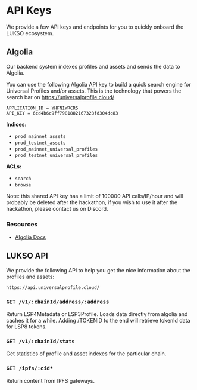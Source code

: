 # API Keys

We provide a few API keys and endpoints for you to quickly onboard the LUKSO ecosystem.

## Algolia

Our backend system indexes profiles and assets and sends the data to Algolia.

You can use the following Algolia API key to build a quick search engine for Universal Profiles and/or assets. This is the technology that powers the search bar on <https://universalprofile.cloud/>

```
APPLICATION_ID = YHFN1WRCR5
API_KEY = 6cd4b6c9ff7981882167328fd304dc83
```

**Indices:**

- `prod_mainnet_assets`
- `prod_testnet_assets`
- `prod_mainnet_universal_profiles`
- `prod_testnet_universal_profiles`

**ACLs:**

- `search`
- `browse`

Note: this shared API key has a limit of 100000 API calls/IP/hour and will probably be deleted after the hackathon, if you wish to use it after the hackathon, please contact us on Discord.

### Resources

- [Algolia Docs](https://www.algolia.com/doc/)

## LUKSO API

We provide the following API to help you get the nice information about the profiles and assets:

```
https://api.universalprofile.cloud/
```

### `GET /v1/:chainId/address/:address`

Return LSP4Metadata or LSP3Profile. Loads data directly from algolia and caches it for a while. Adding /TOKENID to the end will retrieve tokenId data for LSP8 tokens.

### `GET /v1/:chainId/stats`

Get statistics of profile and asset indexes for the particular chain.

### `GET /ipfs/:cid*`

Return content from IPFS gateways.
